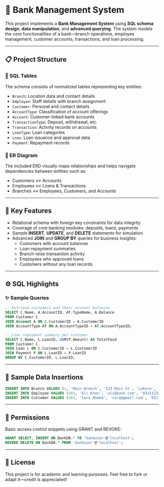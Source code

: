 # 🏦 Bank Management System

This project implements a **Bank Management System** using **SQL schema design**, **data manipulation**, and **advanced querying**. The system models the core functionalities of a bank—branch operations, employee management, customer accounts, transactions, and loan processing.

---

## 📋 Project Structure

### 🔹 SQL Tables
The schema consists of normalized tables representing key entities:
- `Branch`: Location data and contact details
- `Employee`: Staff details with branch assignment
- `Customer`: Personal and contact details
- `AccountType`: Classification of account offerings
- `Account`: Customer-linked bank accounts
- `TransactionType`: Deposit, withdrawal, etc.
- `Transaction`: Activity records on accounts
- `LoanType`: Loan categories
- `Loan`: Loan issuance and approval data
- `Payment`: Repayment records

### 🔹 ER Diagram
The included ERD visually maps relationships and helps navigate dependencies between entities such as:
- Customers ↔ Accounts
- Employees ↔ Loans & Transactions
- Branches ↔ Employees, Customers, and Accounts

---

## 🧠 Key Features

- Relational schema with foreign key constraints for data integrity
- Coverage of core banking modules: deposits, loans, payments
- Sample **INSERT**, **UPDATE**, and **DELETE** statements for simulation
- Advanced **JOIN** and **GROUP BY** queries for business insights:
  - Customers with account balances
  - Loan repayment summaries
  - Branch-wise transaction activity
  - Employees who approved loans
  - Customers without any loan records

---

## ⚙️ SQL Highlights

### ✨ Sample Queries
```sql
-- Retrieve customers and their account balances
SELECT C.Name, A.AccountID, AT.TypeName, A.Balance
FROM Customer C
JOIN Account A ON C.CustomerID = A.CustomerID
JOIN AccountType AT ON A.AccountTypeID = AT.AccountTypeID;

-- Loan repayment summary per customer
SELECT C.Name, L.LoanID, SUM(P.Amount) AS TotalPaid
FROM Customer C
JOIN Loan L ON C.CustomerID = L.CustomerID
JOIN Payment P ON L.LoanID = P.LoanID
GROUP BY C.CustomerID, L.LoanID;
```

---

## 🧪 Sample Data Insertions

```sql
INSERT INTO Branch VALUES (1, 'Main Branch', '123 Main St', 'Lahore', '0421234567');
INSERT INTO Employee VALUES (101, 'Ali Khan', 'ali@bank.com', '03211234567', 'Manager', 1, '2020-05-01');
INSERT INTO Customer VALUES (201, 'Sara Ahmed', 'sara@gmail.com', '03111234567', '45 Model Town', 1);
```

---

## 🔐 Permissions

Basic access control snippets using GRANT and REVOKE:

```sql
GRANT SELECT, INSERT ON BankDB.* TO 'bankuser'@'localhost';
REVOKE DELETE ON BankDB.* FROM 'bankuser'@'localhost';
```

---

## 📌 License
This project is for academic and learning purposes. Feel free to fork or adapt it—credit is appreciated!
